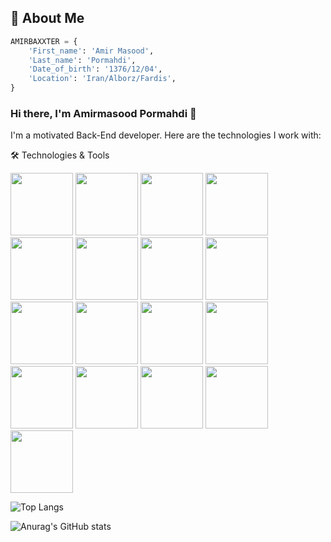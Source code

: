## 🚀 About Me
```python
AMIRBAXXTER = {
    'First_name': 'Amir Masood',
    'Last_name': 'Pormahdi',
    'Date_of_birth': '1376/12/04',
    'Location': 'Iran/Alborz/Fardis',
}
```
### Hi there, I'm Amirmasood Pormahdi 👋
I'm a motivated Back-End developer. Here are the technologies I work with:

🛠️ Technologies & Tools
<div>
    <img src="https://cdn.jsdelivr.net/gh/devicons/devicon@latest/icons/python/python-original.svg" width="100">
    <img src="https://cdn.jsdelivr.net/gh/devicons/devicon@latest/icons/django/django-plain.svg" width="100">
    <img src="https://cdn.jsdelivr.net/gh/devicons/devicon@latest/icons/djangorest/djangorest-original-wordmark.svg" width="100">
    <img src="https://cdn.jsdelivr.net/gh/devicons/devicon@latest/icons/html5/html5-plain-wordmark.svg" width="100">
    <img src="https://cdn.jsdelivr.net/gh/devicons/devicon@latest/icons/css3/css3-plain-wordmark.svg" width="100">
    <img src="https://cdn.jsdelivr.net/gh/devicons/devicon@latest/icons/javascript/javascript-original.svg" width="100">
    <img src="https://cdn.jsdelivr.net/gh/devicons/devicon@latest/icons/postgresql/postgresql-original.svg" width="100">
    <img src="https://cdn.jsdelivr.net/gh/devicons/devicon@latest/icons/rabbitmq/rabbitmq-original.svg" width="100">
    <img src="https://cdn.jsdelivr.net/gh/devicons/devicon@latest/icons/mongodb/mongodb-original-wordmark.svg" width="100">
    <img src="https://cdn.jsdelivr.net/gh/devicons/devicon@latest/icons/redis/redis-original-wordmark.svg" width="100">
    <img src="https://cdn.jsdelivr.net/gh/devicons/devicon@latest/icons/linux/linux-original.svg" width="100">
    <img src="https://cdn.jsdelivr.net/gh/devicons/devicon@latest/icons/git/git-original-wordmark.svg" width="100">
    <img src="https://cdn.jsdelivr.net/gh/devicons/devicon@latest/icons/neo4j/neo4j-original-wordmark.svg" width="100">
    <img src="https://cdn.jsdelivr.net/gh/devicons/devicon@latest/icons/docker/docker-original-wordmark.svg" width="100">
    <img src="https://cdn.jsdelivr.net/gh/devicons/devicon@latest/icons/elasticsearch/elasticsearch-original-wordmark.svg" width="100">
    <img src="https://cdn.jsdelivr.net/gh/devicons/devicon@latest/icons/fastapi/fastapi-original-wordmark.svg" width="100">
    <img src="https://cdn.jsdelivr.net/gh/devicons/devicon@latest/icons/nginx/nginx-original.svg" width="100">
</div>



![Top Langs](https://github-readme-stats.vercel.app/api/top-langs/?username=AMIRBAXXTER)

![Anurag's GitHub stats](https://github-readme-stats.vercel.app/api?username=AMIRBAXXTER&show_icons=true&theme=blue_navy)
